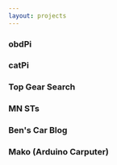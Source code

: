 ```yaml
---
layout: projects
---
```


<section id="projects">
    <div class="container">
        <div class="item flex-50 has-centered-content project-item has-gutter zoom-on-hover">
            <a href="/projects/obdpi/"></a>
            <h3>obdPi</h3>
            <div class="background-image-wrapper">
                <div class="is-opaque" style="background-image: url('https://assets.bpwalters.com/images/obdpi.jpg');"></div>
            </div>
        </div>
        <div class="item flex-50 has-centered-content project-item has-gutter zoom-on-hover">
            <a href="/projects/catpi/"></a>
            <h3>catPi</h3>
            <div class="background-image-wrapper">
                <div class="is-opaque" style="background-image: url('https://assets.bpwalters.com/images/catpi.jpg');"></div>
            </div>
        </div>
        <div class="item flex-50 has-centered-content project-item has-gutter zoom-on-hover">
            <a href="/projects/top-gear-search/"></a>
            <h3>Top Gear Search</h3>
            <div class="background-image-wrapper">
                <div class="is-opaque" style="background-image: url('https://assets.bpwalters.com/images/top_gear_search.png');"></div>
            </div>
        </div>
        <div class="item flex-50 has-centered-content project-item has-gutter zoom-on-hover">
            <a href="/projects/mnstoc/"></a>
            <h3>MN STs</h3>
            <div class="background-image-wrapper">
                <div class="is-opaque" style="background-image: url('https://assets.bpwalters.com/images/mnstoc.png');"></div>
            </div>
        </div>
        <div class="item flex-50 has-centered-content project-item has-gutter zoom-on-hover">
            <a href="/projects/benscarblog/"></a>
            <h3>Ben's Car Blog</h3>
            <div class="background-image-wrapper">
                <div class="is-opaque" style="background-image: url('https://assets.bpwalters.com/images/professional_blog/benscarblog_screenshot_2020.png');"></div>
            </div>
        </div>
        <div class="item flex-50 has-centered-content project-item has-gutter zoom-on-hover">
            <a href="/projects/mako/"></a>
            <h3>Mako (Arduino Carputer)</h3>
            <div class="background-image-wrapper">
                <div class="is-opaque" style="background-image: url('https://assets.bpwalters.com/images/professional_blog/mako_mounted_2.jpg');"></div>
            </div>
        </div>
    </div>
</section>